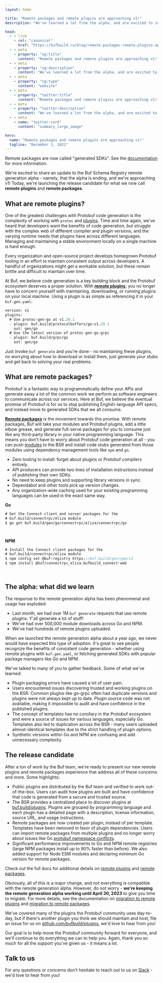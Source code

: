 ```yaml
---
layout: home

title: "Remote packages and remote plugins are approaching v1!"
description: "We've learned a lot from the alpha, and are excited to introduce a new and improved code generation experience."

head:
  - - link
    - rel: "canonical"
      href: "https://bufbuild.ru/blog/remote-packages-remote-plugins-approaching-v1"
  - - meta
    - property: "og:title"
      content: "Remote packages and remote plugins are approaching v1!"
  - - meta
    - property: "og:description"
      content: "We've learned a lot from the alpha, and are excited to introduce a new and improved code generation experience."
  - - meta
    - property: "og:type"
      content: "website"
  - - meta
    - property: "twitter:title"
      content: "Remote packages and remote plugins are approaching v1!"
  - - meta
    - property: "twitter:description"
      content: "We've learned a lot from the alpha, and are excited to introduce a new and improved code generation experience."
  - - meta
    - name: "twitter:card"
      content: "summary_large_image"

hero:
  name: "Remote packages and remote plugins are approaching v1!"
  tagline: "December 1, 2022"
---
```


Remote packages are now called "generated SDKs". See the [documentation](/docs/bsr/generated-sdks/overview/index.md) for more information.

We're excited to share an update to the Buf Schema Registry remote generation alpha - namely, that the alpha is ending, and we're approaching v1! Today, we're launching the release candidate for what we now call **remote plugins** and **remote packages**.

## What are remote plugins?

One of the greatest challenges with Protobuf code generation is the complexity of working with `protoc` and [plugins](https://buf.build/plugins). Time and time again, we've heard that developers want the benefits of code generation, but struggle with the complex web of different compiler and plugin versions, and the varying runtime needs that plugins have across different languages. Managing and maintaining a stable environment locally on a single machine is hard enough.

Every organization and open-source project develops homegrown Protobuf tooling in an effort to maintain consistent output across developers. A handful of organizations might get a workable solution, but these remain brittle and difficult to maintain over time.

At Buf, we believe code generation is a key building block and the Protobuf ecosystem deserves a proper solution. With [**remote plugins**](/docs/bsr/remote-plugins/overview/index.md), you no longer have to concern yourself with maintaining, downloading, or running plugins on your local machine. Using a plugin is as simple as referencing it in your `buf.gen.yaml`:

```protobuf
version: v1
plugins:
  # Use protoc-gen-go at v1.28.1
  - plugin: buf.build/protocolbuffers/go:v1.28.1
    out: gen/go
  # Use the latest version of protoc-gen-go-grpc
  - plugin: buf.build/grpc/go
    out: gen/go
```

`‍`Just invoke `buf generate` and you're done - no maintaining these plugins, no worrying about how to download or install them, just generate your stubs and get back to solving your real problems.

## What are remote packages?

Protobuf is a fantastic way to programmatically define your APIs and generate away a lot of the common work we perform as software engineers to communicate across our services. Here at Buf, we believe the eventual promise of Protobuf is for us to stop publishing English-language API specs, and instead move to generated SDKs that we all consume.

[**Remote packages**](/docs/bsr/generated-sdks/overview/index.md) is the movement towards this promise. With remote packages, Buf will take your modules and Protobuf plugins, add a little elbow grease, and generate full-serve packages for you to consume just like any third-party library in your native programming language. This means you don't have to worry about Protobuf code generation at all - you can push [modules](/docs/bsr/index.md#modules) to the BSR and install code stubs generated from those modules using dependency management tools like `npm` and `go`.

- Zero tooling to install: forget about plugins or Protobuf compilers entirely.
- API producers can provide two lines of installation instructions instead of publishing their own SDKs.
- No need to keep plugins and supporting library versions in sync.
- Dependabot and other tools pick up version changes.
- Any organization-wide caching used for your existing programming languages can be used in the exact same way.

**Go**

```protobuf
# Get the Connect client and server packages for the
# buf.build/connectrpc/eliza module
$ go get buf.build/gen/go/connectrpc/eliza/connectrpc/go
```

`‍   `

**NPM**

```protobuf
# Install the Connect client packages for the
# buf.build/connectrpc/eliza module
$ npm config set @buf:registry https://buf.build/gen/npm/v1
$ npm install @buf/connectrpc_eliza.bufbuild_connect-web
```

`‍   `

## The alpha: what did we learn

The response to the remote generation alpha has been phenomenal and usage has exploded:

- Last month, we had over 1M `buf generate` requests that use remote plugins. Y'all generate a lot of stuff!
- We've had over 500,000 module downloads across Go and NPM.
- We've had hundreds of remote plugins uploaded.

When we launched the remote generation alpha about a year ago, we never would have expected this type of adoption. It's great to see people recognize the benefits of consistent code generation - whether using remote plugins with `buf.gen.yaml`, or fetching generated SDKs with popular package managers like Go and NPM.

We've talked to many of you to gather feedback. Some of what we've learned:

- Plugin packaging errors have caused a lot of user pain.
- Users encountered issues discovering trusted and working plugins on the BSR. Common plugins like go-grpc often had duplicate versions and plugins were not always kept up to date. Plugin source code was not available, making it impossible to audit and have confidence in the published plugins.
- The concept of templates has no corollary in the Protobuf ecosystem and were a source of issues for various languages, especially Go. Templates also led to duplication across the BSR - many users uploaded almost-identical templates due to the strict handling of plugin options.
- Synthetic versions within Go and NPM are confusing and add unnecessary complexity.

## The release candidate

After a ton of work by the Buf team, we're ready to present our new remote plugins and remote packages experience that address all of these concerns and more. Some highlights:

- Public plugins are distributed by the Buf team and verified to work out-of-the-box. Users can audit how plugins are built and have confidence that code is generated from a secure and trusted source.
- The BSR provides a centralized place to discover plugins at [buf.build/plugins](https://buf.build/plugins). Plugins are grouped by programming language and each plugin has a detailed page with a description, license information, source URL, and usage instructions.
- Remote packages are now created per plugin, instead of per template. Templates have been removed in favor of plugin dependencies. Users can import remote packages from multiple plugins and no longer worry about issues like Go [protobuf namespace conflicts](https://developers.google.com/protocol-buffers/docs/reference/go/faq#namespace-conflict).
- Significant performance improvements to Go and NPM remote registries (large NPM packages install up to 90% faster than before). We also added support for Node ESM modules and declaring minimum Go version for remote packages.

Check out the full docs for additional details on [remote plugins](/docs/bsr/remote-plugins/overview/index.md) and [remote packages](/docs/bsr/generated-sdks/overview/index.md).

Obviously, all of this is a major change, and not everything is compatible with the remote generation alpha. However, do not worry - **we're keeping the remote generation alpha working until April 30, 2023** to give you time to migrate. For more details, see the documentation on [migration to remote plugins](/docs/migration-guides/migrate-remote-generation-alpha/index.md) and [migration to remote packages](/docs/migration-guides/migrate-remote-generation-alpha/index.md).

We've covered many of the plugins the Protobuf community uses day-to-day, but if there's another plugin you think we should maintain and host, file an issue for us on [github.com/bufbuild/plugins](https://github.com/bufbuild/plugins), we'd love to hear from you!

Our goal is to help move the Protobuf community forward for everyone, and we'll continue to do everything we can to help you. Again, thank you so much for all the support you've given us - it means a lot.

## Talk to us

For any questions or concerns don't hesitate to reach out to us on [Slack](https://buf.build/b/slack) - we'd love to hear from you!

‍
